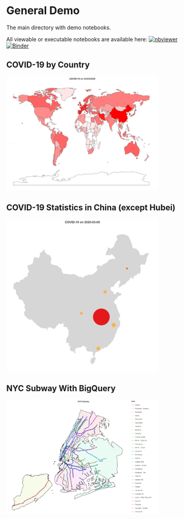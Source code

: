 ﻿# General Demo

The main directory with demo notebooks.

All viewable or executable notebooks are available here:
[![nbviewer](https://raw.githubusercontent.com/jupyter/design/master/logos/Badges/nbviewer_badge.svg)](https://nbviewer.jupyter.org/github/HIL-HK/lets-plot-examples/blob/master/demo/)
[![Binder](https://mybinder.org/badge_logo.svg)](https://mybinder.org/v2/gh/HIL-HK/lets-plot-examples/master?filepath=demo)

## COVID-19 by Country

<a href="covid-19_by_country.ipynb" target="_blank">
  <img src="preview/covid-19_by_country.png" alt="COVID-19 by Country" width="400" height="300">
</a>

## COVID-19 Statistics in China (except Hubei)

<a href="covid-19_in_China_except_Hubei.ipynb" target="_blank">
  <img src="preview/covid-19_in_China_except_Hubei.png" alt="COVID-19 Statistics in China" width="400" height="400">
</a>

## NYC Subway With BigQuery

<a href="nyc_metro.ipynb" target="_blank"> 
  <img src="preview/nyc_metro.png" alt="NYC Subway" width="400" height="300">
</a>